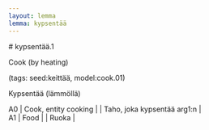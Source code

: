 ```yaml
---
layout: lemma
lemma: kypsentää
---
```


<div class="sense">
# <span class="sensename">kypsentää.1</span>

<span class="description">Cook (by heating)</span>

(tags: seed:keittää, model:cook.01)

<span class="description">Kypsentää (lämmöllä)</span>

A0 | Cook, entity cooking |   | Taho, joka kypsentää arg1:n |  
A1 | Food |   | Ruoka |  

</div>


